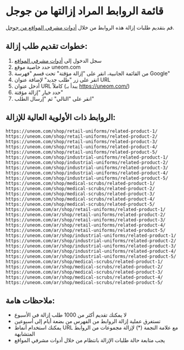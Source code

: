 # قائمة الروابط المراد إزالتها من جوجل

قم بتقديم طلبات إزالة هذه الروابط من خلال [أدوات مشرفي المواقع من جوجل](https://search.google.com/search-console).

## خطوات تقديم طلب إزالة:

1. سجل الدخول إلى [أدوات مشرفي المواقع](https://search.google.com/search-console)
2. حدد خاصية موقع uneom.com
3. من القائمة الجانبية، انقر على "إزالة مؤقتة" تحت قسم "فهرسة Google"
4. انقر على زر "طلب جديد" لإضافة عنوان URL
5. أدخل عنوان URL كاملاً (يبدأ بـ https://uneom.com/)
6. حدد خيار "إزالة مؤقتة"
7. انقر على "التالي" ثم "إرسال الطلب"

## الروابط ذات الأولوية العالية للإزالة:

```
https://uneom.com/shop/retail-uniforms/related-product-1/
https://uneom.com/shop/retail-uniforms/related-product-2/
https://uneom.com/shop/retail-uniforms/related-product-3/
https://uneom.com/shop/retail-uniforms/related-product-4/
https://uneom.com/shop/retail-uniforms/related-product-5/
https://uneom.com/shop/industrial-uniforms/related-product-1/
https://uneom.com/shop/industrial-uniforms/related-product-2/
https://uneom.com/shop/industrial-uniforms/related-product-3/
https://uneom.com/shop/industrial-uniforms/related-product-4/
https://uneom.com/shop/industrial-uniforms/related-product-5/
https://uneom.com/shop/medical-scrubs/related-product-1/
https://uneom.com/shop/medical-scrubs/related-product-2/
https://uneom.com/shop/medical-scrubs/related-product-3/
https://uneom.com/shop/medical-scrubs/related-product-4/
https://uneom.com/shop/medical-scrubs/related-product-5/
https://uneom.com/ar/shop/retail-uniforms/related-product-1/
https://uneom.com/ar/shop/retail-uniforms/related-product-2/
https://uneom.com/ar/shop/retail-uniforms/related-product-3/
https://uneom.com/ar/shop/retail-uniforms/related-product-4/
https://uneom.com/ar/shop/retail-uniforms/related-product-5/
https://uneom.com/ar/shop/industrial-uniforms/related-product-1/
https://uneom.com/ar/shop/industrial-uniforms/related-product-2/
https://uneom.com/ar/shop/industrial-uniforms/related-product-3/
https://uneom.com/ar/shop/industrial-uniforms/related-product-4/
https://uneom.com/ar/shop/industrial-uniforms/related-product-5/
https://uneom.com/ar/shop/medical-scrubs/related-product-1/
https://uneom.com/ar/shop/medical-scrubs/related-product-2/
https://uneom.com/ar/shop/medical-scrubs/related-product-3/
https://uneom.com/ar/shop/medical-scrubs/related-product-4/
https://uneom.com/ar/shop/medical-scrubs/related-product-5/
```

## ملاحظات هامة:

- لا يمكنك تقديم أكثر من 1000 طلب إزالة في الأسبوع
- تستغرق عملية إزالة الروابط من الفهرس من بضعة أيام إلى أسبوعين
- يمكنك استخدام أنماط URL مع علامة النجمة (*) لإزالة مجموعات من الروابط المتشابهة
- يجب متابعة حالة طلبات الإزالة بانتظام من خلال أدوات مشرفي المواقع 